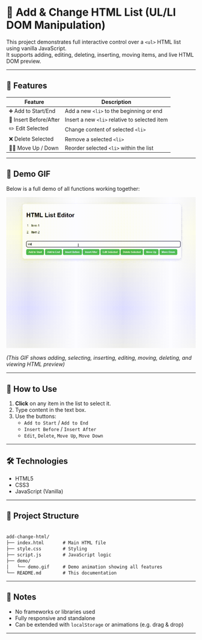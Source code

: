 # 🧪 Add & Change HTML List (UL/LI DOM Manipulation)

This project demonstrates full interactive control over a `<ul>` HTML list using vanilla JavaScript.  
It supports adding, editing, deleting, inserting, moving items, and live HTML DOM preview.

---

## 🚀 Features

| Feature                    | Description                                  |
|----------------------------|----------------------------------------------|
| ➕ Add to Start/End        | Add a new `<li>` to the beginning or end     |
| 🧩 Insert Before/After     | Insert a new `<li>` relative to selected item|
| ✏️ Edit Selected           | Change content of selected `<li>`            |
| ❌ Delete Selected         | Remove a selected `<li>`                     |
| 🔼🔽 Move Up / Down        | Reorder selected `<li>` within the list      |


---

## 📸 Demo GIF

Below is a full demo of all functions working together:

![Add & Change HTML Demo](preview.gif)

*(This GIF shows adding, selecting, inserting, editing, moving, deleting, and viewing HTML preview)*

---

## 🧠 How to Use

1. **Click** on any item in the list to select it.
2. Type content in the text box.
3. Use the buttons:
   - `Add to Start` / `Add to End`
   - `Insert Before` / `Insert After`
   - `Edit`, `Delete`, `Move Up`, `Move Down`

---

## 🛠 Technologies

- HTML5
- CSS3
- JavaScript (Vanilla)

---

## 📂 Project Structure

```

add-change-html/
├── index.html       # Main HTML file
├── style.css        # Styling
├── script.js        # JavaScript logic
├── demo/
│   └── demo.gif     # Demo animation showing all features
└── README.md        # This documentation

```

---

## 📌 Notes

- No frameworks or libraries used
- Fully responsive and standalone
- Can be extended with `localStorage` or animations (e.g. drag & drop)

---